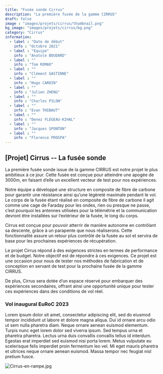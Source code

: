 ```yaml
---
title: "Fusée sonde Cirrus"
description: "La première fusée de la gamme CIRRUS"
draft: false
image : "images/projets/cirrus/thumbnail.png"
bg_image: "images/projets/cirrus/bg.png"
category: "Cirrus"
information:
  - label : "Date de début"
    info : "Octobre 2021"
  - label : "Equipe"
    info : "Anatole BOUDARD"
  - label : ""
    info : "Tom ROMAO"
  - label : ""
    info : "Clément GASTINNE"
  - label : ""
    info : "Hugo CARDIN"
  - label : ""
    info : "Julien ZHENG"
  - label : ""
    info : "Charles PILON"
  - label : ""
    info : "Evan THIBAUT"
  - label : ""
    info : "Denez FLEGEAU-KIHAL"
  - label : ""
    info : "Jacques SPONTON" 
  - label : ""
    info : "Florence PROSPA"       
---
```


## [Projet] Cirrus -- La fusée sonde

La première fusée sonde issue de la gamme CIRRUS est notre projet le plus 
ambitieux à ce jour. Cette fusée est conçue pour atteindre une apogée de 3000m, 
en faisant d’elle un excellent vecteur de test pour nos expériences. 

Notre équipe a développé une structure en composite de fibre de carbone pour 
garantir une résistance ainsi qu’une légèreté maximale pendant le vol. 
Le corps de la fusée étant réalisé en composite de fibre de carbone il agit
comme une cage de Faraday pour les ondes, rien ou presque ne passe, c’est pourquoi 
les antennes utilisées pour la télémétrie et la communication devront être 
installées sur l’extérieur de la fusée, le long du corps. 

Cirrus est conçue pour pouvoir atterrir de manière autonome en contrôlant sa descente, grâce 
à un parapente que nous réaliserons. Cette fonctionnalité assure un retour 
plus contrôlé de la fusée au sol et servira de base pour les prochaines 
expériences de récupération. 

Le projet Cirrus répond à des exigences strictes en termes de performance 
et de budget. Notre objectif est de répondre à ces exigences. Ce projet est 
une occasion pour nous de tester nos méthodes de fabrication et de 
conception en servant de test pour la prochaine fusée de la gamme CIRRUS. 

De plus, Cirrus sera dotée d’un espace réservé pour embarquer des expériences 
secondaires, offrant ainsi une opportunité unique pour tester ces expériences 
dans des conditions de vol réel. 

 ### Vol inaugural EuRoC 2023
 Lorem ipsum dolor sit amet, consectetur adipiscing elit, sed do eiusmod tempor incididunt ut labore et dolore magna aliqua. Dui id ornare arcu odio ut sem nulla pharetra diam. Neque ornare aenean euismod elementum. Turpis nunc eget lorem dolor sed viverra ipsum. Sed tempus urna et pharetra pharetra. Lectus urna duis convallis convallis tellus id interdum. Egestas erat imperdiet sed euismod nisi porta lorem. Metus vulputate eu scelerisque felis imperdiet proin fermentum leo vel. Mi eget mauris pharetra et ultrices neque ornare aenean euismod. Massa tempor nec feugiat nisl pretium fusce.

![Cirrus-en-rampe.jpg](https://postimg.cc/CRmZHnV4)